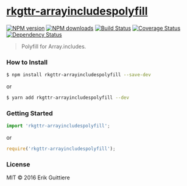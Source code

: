 # [rkgttr-arrayincludespolyfill](https://github.com/rkgttr/rkgttr-arrayincludespolyfill)

[![NPM version](http://img.shields.io/npm/v/rkgttr-poyfills.svg?style=flat-square)](https://www.npmjs.com/package/rkgttr-arrayincludespolyfill)
[![NPM downloads](http://img.shields.io/npm/dm/rkgttr-arrayincludespolyfill.svg?style=flat-square)](https://www.npmjs.com/package/rkgttr-arrayincludespolyfill)
[![Build Status](http://img.shields.io/travis/rkgttr/rkgttr-arrayincludespolyfill/master.svg?style=flat-square)](https://travis-ci.org/rkgttr/rkgttr-arrayincludespolyfill)
[![Coverage Status](https://img.shields.io/coveralls/rkgttr/rkgttr-arrayincludespolyfill.svg?style=flat-square)](https://coveralls.io/rkgttr/rkgttr-arrayincludespolyfill)
[![Dependency Status](http://img.shields.io/david/rkgttr/rkgttr-arrayincludespolyfill.svg?style=flat-square)](https://david-dm.org/rkgttr/rkgttr-arrayincludespolyfill)

> Polyfill for Array.includes.

### How to Install

```sh
$ npm install rkgttr-arrayincludespolyfill --save-dev
```
or

```sh
$ yarn add rkgttr-arrayincludespolyfill --dev
```

### Getting Started

```js
import 'rkgttr-arrayincludespolyfill';
```

or

```js
require('rkgttr-arrayincludespolyfill');
```


### License

MIT © 2016 Erik Guittiere
